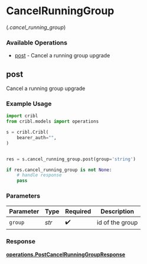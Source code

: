 # CancelRunningGroup
(*.cancel_running_group*)

### Available Operations

* [post](#post) - Cancel a running group upgrade

## post

Cancel a running group upgrade

### Example Usage

```python
import cribl
from cribl.models import operations

s = cribl.Cribl(
    bearer_auth="",
)


res = s.cancel_running_group.post(group='string')

if res.cancel_running_group is not None:
    # handle response
    pass
```

### Parameters

| Parameter          | Type               | Required           | Description        |
| ------------------ | ------------------ | ------------------ | ------------------ |
| `group`            | *str*              | :heavy_check_mark: | id of the group    |


### Response

**[operations.PostCancelRunningGroupResponse](../../models/operations/postcancelrunninggroupresponse.md)**

